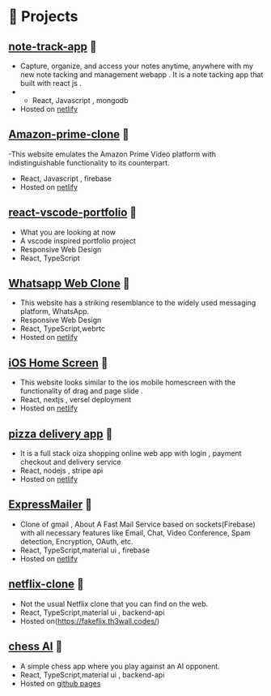 # 🧪 Projects

## [note-track-app](https://github.com/swadhin1515/note-track-app) 🔗
- Capture, organize, and access your notes anytime, anywhere with my new note tacking and management webapp . It is a note tacking app that built with react js .
- - React, Javascript , mongodb
- Hosted on [netlify](https://notecover.netlify.app/)

## [Amazon-prime-clone](https://github.com/swadhin1515/Amazon-prime-clone) 🔗
-This website emulates the Amazon Prime Video platform with indistinguishable functionality to its counterpart.
- React, Javascript , firebase
- Hosted on [netlify](https://swadhin-amazonprime-clone.netlify.app/) 

## [react-vscode-portfolio](https://github.com/noworneverev/react-vscode-portfolio) 🔗
- What you are looking at now
- A vscode inspired portfolio project
- Responsive Web Design 
- React, TypeScript

## [Whatsapp Web Clone](https://github.com/swadhin1515/whatsapp_Clone) 🔗
- This website has a striking resemblance to the widely used messaging platform, WhatsApp.
- Responsive Web Design 
- React, TypeScript,webrtc
-  Hosted on [netlify](https://swadhin-whatsapp-clone.netlify.app/) 

## [iOS Home Screen](https://github.com/swadhin1515/ios-Homescreen) 🔗
- This website looks similar to the ios mobile homescreen with the functionality of drag and page slide .
- React, nextjs , versel deployment
-  Hosted on [netlify](https://ios-homescreen.vercel.app/) 

## [pizza delivery app](https://github.com/swadhin1515/pizza-delivery-service) 🔗
- It is a full stack oiza shopping online web app with login , payment checkout and delivery service
- React, nodejs , stripe api
-  Hosted on [netlify](https://yellowcab-pizza.netlify.app/) 

## [ExpressMailer](https://github.com/swadhin1515/Fastmail) 🔗
- Clone of gmail , About A Fast Mail Service based on sockets(Firebase) with all necessary features like Email, Chat, Video Conference, Spam detection, Encryption, OAuth, etc.
- React, TypeScript,material ui , firebase
-  Hosted on [netlify](https://express-mailer.netlify.app/) 

## [netflix-clone](https://github.com/swadhin1515/netflix-clone) 🔗
- Not the usual Netflix clone that you can find on the web.
- React, TypeScript,material ui , backend-api
-  Hosted on(https://fakeflix.th3wall.codes/) 

## [chess AI](https://github.com/swadhin1515/Chess-AI) 🔗
- A simple chess app where you play against an AI opponent.
- React, TypeScript,material ui , backend-api
-  Hosted on [github pages](https://swadhin1515.github.io/Chess-AI/) 